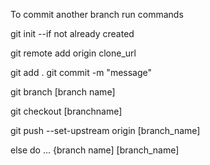 To commit another branch run commands

git init --if not already created

git remote add origin clone_url

git add .
git commit -m "message"

git branch [branch name]

git checkout [branchname]

git push --set-upstream origin [branch_name]

else do ... {branch name] [branch_name]
